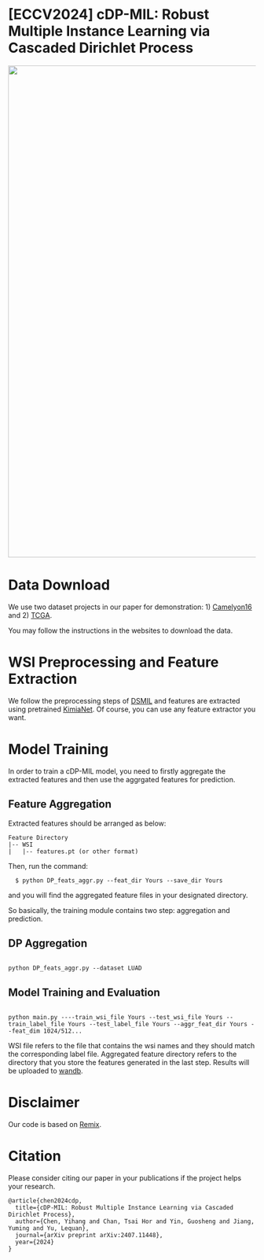 # [ECCV2024] cDP-MIL: Robust Multiple Instance Learning via Cascaded Dirichlet Process

<p align="center">

  <img src="Framework.png" width="1000">

</p>


# Data Download

We use two dataset projects in our paper for demonstration: 1) [Camelyon16](https://camelyon16.grand-challenge.org/) and 2) [TCGA](https://portal.gdc.cancer.gov/). 


You may follow the instructions in the websites to download the data.


# WSI Preprocessing and Feature Extraction

We follow the preprocessing steps of [DSMIL](https://github.com/binli123/dsmil-wsi) and features are extracted using pretrained [KimiaNet](https://github.com/KimiaLabMayo/KimiaNet). Of course, you can use any feature extractor you want.


# Model Training

In order to train a cDP-MIL model, you need to firstly aggregate the extracted features and then use the aggrgated features for prediction. 

## Feature Aggregation

Extracted features should be arranged as below:
```
Feature Directory
|-- WSI
|   |-- features.pt (or other format)
```
Then, run the command:
```
  $ python DP_feats_aggr.py --feat_dir Yours --save_dir Yours
```
and you will find the aggregated feature files in your designated directory.

So basically, the training module contains two step: aggregation and prediction.

## DP Aggregation


```shell

python DP_feats_aggr.py --dataset LUAD

```

## Model Training and Evaluation


```shell

python main.py ----train_wsi_file Yours --test_wsi_file Yours --train_label_file Yours --test_label_file Yours --aggr_feat_dir Yours --feat_dim 1024/512...

```
WSI file refers to the file that contains the wsi names and they should match the corresponding label file. Aggregated feature directory refers to the directory that you store the features generated in the last step.
Results will be uploaded to [wandb](https://github.com/wandb/wandb).

# Disclaimer

Our code is based on [Remix](https://github.com/1st-Yasuo/ReMix).


# Citation

Please consider citing our paper in your publications if the project helps your research.
```
@article{chen2024cdp,
  title={cDP-MIL: Robust Multiple Instance Learning via Cascaded Dirichlet Process},
  author={Chen, Yihang and Chan, Tsai Hor and Yin, Guosheng and Jiang, Yuming and Yu, Lequan},
  journal={arXiv preprint arXiv:2407.11448},
  year={2024}
}



